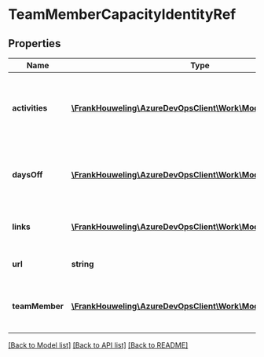 # TeamMemberCapacityIdentityRef

## Properties
Name | Type | Description | Notes
------------ | ------------- | ------------- | -------------
**activities** | [**\FrankHouweling\AzureDevOpsClient\Work\Model\Activity[]**](Activity.md) | Collection of capacities associated with the team member | [optional] 
**daysOff** | [**\FrankHouweling\AzureDevOpsClient\Work\Model\DateRange[]**](DateRange.md) | The days off associated with the team member | [optional] 
**links** | [**\FrankHouweling\AzureDevOpsClient\Work\Model\ReferenceLinks**](ReferenceLinks.md) | Collection of links relevant to resource | [optional] 
**url** | **string** | Full http link to the resource | [optional] 
**teamMember** | [**\FrankHouweling\AzureDevOpsClient\Work\Model\IdentityRef**](IdentityRef.md) | Identity ref of the associated team member | [optional] 

[[Back to Model list]](../README.md#documentation-for-models) [[Back to API list]](../README.md#documentation-for-api-endpoints) [[Back to README]](../README.md)



